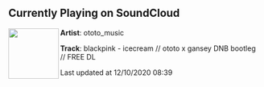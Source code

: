 ## Currently Playing on SoundCloud

[<img align="left" width="100" src="https://i1.sndcdn.com/artworks-SYuAz9ivtUzYmvvZ-Oq5hPw-t50x50.jpg">](https://soundcloud.com/ototo_music/blackpink-icecream-ototo-x-gansey-dnb-bootleg-free-dl)

**Artist**: ototo_music 

**Track**: blackpink - icecream // ototo x gansey DNB bootleg // FREE DL

Last updated at 12/10/2020 08:39
